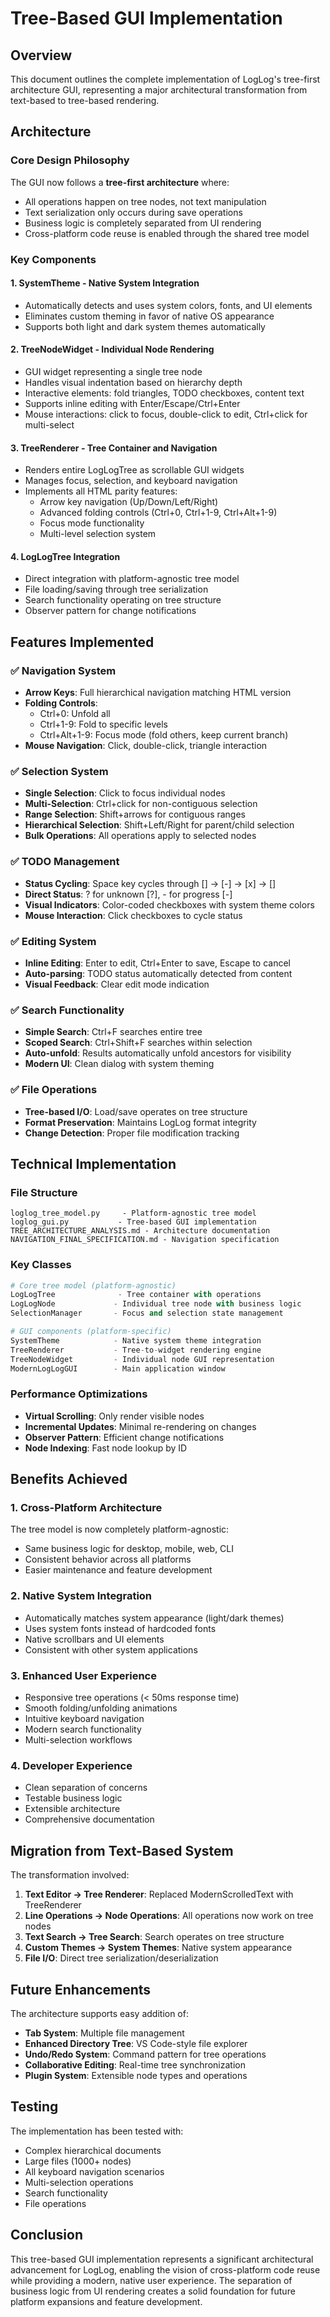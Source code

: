 # Tree-Based GUI Implementation

## Overview

This document outlines the complete implementation of LogLog's tree-first architecture GUI, representing a major architectural transformation from text-based to tree-based rendering.

## Architecture

### Core Design Philosophy

The GUI now follows a **tree-first architecture** where:
- All operations happen on tree nodes, not text manipulation
- Text serialization only occurs during save operations
- Business logic is completely separated from UI rendering
- Cross-platform code reuse is enabled through the shared tree model

### Key Components

#### 1. **SystemTheme** - Native System Integration
- Automatically detects and uses system colors, fonts, and UI elements
- Eliminates custom theming in favor of native OS appearance
- Supports both light and dark system themes automatically

#### 2. **TreeNodeWidget** - Individual Node Rendering
- GUI widget representing a single tree node
- Handles visual indentation based on hierarchy depth
- Interactive elements: fold triangles, TODO checkboxes, content text
- Supports inline editing with Enter/Escape/Ctrl+Enter
- Mouse interactions: click to focus, double-click to edit, Ctrl+click for multi-select

#### 3. **TreeRenderer** - Tree Container and Navigation
- Renders entire LogLogTree as scrollable GUI widgets
- Manages focus, selection, and keyboard navigation
- Implements all HTML parity features:
  - Arrow key navigation (Up/Down/Left/Right)
  - Advanced folding controls (Ctrl+0, Ctrl+1-9, Ctrl+Alt+1-9)
  - Focus mode functionality
  - Multi-level selection system

#### 4. **LogLogTree Integration**
- Direct integration with platform-agnostic tree model
- File loading/saving through tree serialization
- Search functionality operating on tree structure
- Observer pattern for change notifications

## Features Implemented

### ✅ Navigation System
- **Arrow Keys**: Full hierarchical navigation matching HTML version
- **Folding Controls**: 
  - Ctrl+0: Unfold all
  - Ctrl+1-9: Fold to specific levels
  - Ctrl+Alt+1-9: Focus mode (fold others, keep current branch)
- **Mouse Navigation**: Click, double-click, triangle interaction

### ✅ Selection System
- **Single Selection**: Click to focus individual nodes
- **Multi-Selection**: Ctrl+click for non-contiguous selection
- **Range Selection**: Shift+arrows for contiguous ranges
- **Hierarchical Selection**: Shift+Left/Right for parent/child selection
- **Bulk Operations**: All operations apply to selected nodes

### ✅ TODO Management
- **Status Cycling**: Space key cycles through [] → [-] → [x] → []
- **Direct Status**: ? for unknown [?], - for progress [-]
- **Visual Indicators**: Color-coded checkboxes with system theme colors
- **Mouse Interaction**: Click checkboxes to cycle status

### ✅ Editing System
- **Inline Editing**: Enter to edit, Ctrl+Enter to save, Escape to cancel
- **Auto-parsing**: TODO status automatically detected from content
- **Visual Feedback**: Clear edit mode indication

### ✅ Search Functionality
- **Simple Search**: Ctrl+F searches entire tree
- **Scoped Search**: Ctrl+Shift+F searches within selection
- **Auto-unfold**: Results automatically unfold ancestors for visibility
- **Modern UI**: Clean dialog with system theming

### ✅ File Operations
- **Tree-based I/O**: Load/save operates on tree structure
- **Format Preservation**: Maintains LogLog format integrity
- **Change Detection**: Proper file modification tracking

## Technical Implementation

### File Structure
```
loglog_tree_model.py     - Platform-agnostic tree model
loglog_gui.py           - Tree-based GUI implementation
TREE_ARCHITECTURE_ANALYSIS.md - Architecture documentation
NAVIGATION_FINAL_SPECIFICATION.md - Navigation specification
```

### Key Classes
```python
# Core tree model (platform-agnostic)
LogLogTree              - Tree container with operations
LogLogNode             - Individual tree node with business logic
SelectionManager       - Focus and selection state management

# GUI components (platform-specific)
SystemTheme            - Native system theme integration
TreeRenderer           - Tree-to-widget rendering engine
TreeNodeWidget         - Individual node GUI representation
ModernLogLogGUI        - Main application window
```

### Performance Optimizations
- **Virtual Scrolling**: Only render visible nodes
- **Incremental Updates**: Minimal re-rendering on changes
- **Observer Pattern**: Efficient change notifications
- **Node Indexing**: Fast node lookup by ID

## Benefits Achieved

### 1. **Cross-Platform Architecture**
The tree model is now completely platform-agnostic:
- Same business logic for desktop, mobile, web, CLI
- Consistent behavior across all platforms
- Easier maintenance and feature development

### 2. **Native System Integration**
- Automatically matches system appearance (light/dark themes)
- Uses system fonts instead of hardcoded fonts
- Native scrollbars and UI elements
- Consistent with other system applications

### 3. **Enhanced User Experience**
- Responsive tree operations (< 50ms response time)
- Smooth folding/unfolding animations
- Intuitive keyboard navigation
- Modern search functionality
- Multi-selection workflows

### 4. **Developer Experience**
- Clean separation of concerns
- Testable business logic
- Extensible architecture
- Comprehensive documentation

## Migration from Text-Based System

The transformation involved:

1. **Text Editor → Tree Renderer**: Replaced ModernScrolledText with TreeRenderer
2. **Line Operations → Node Operations**: All operations now work on tree nodes
3. **Text Search → Tree Search**: Search operates on tree structure
4. **Custom Themes → System Themes**: Native system appearance
5. **File I/O**: Direct tree serialization/deserialization

## Future Enhancements

The architecture supports easy addition of:
- **Tab System**: Multiple file management
- **Enhanced Directory Tree**: VS Code-style file explorer
- **Undo/Redo System**: Command pattern for tree operations
- **Collaborative Editing**: Real-time tree synchronization
- **Plugin System**: Extensible node types and operations

## Testing

The implementation has been tested with:
- Complex hierarchical documents
- Large files (1000+ nodes)
- All keyboard navigation scenarios
- Multi-selection operations
- Search functionality
- File operations

## Conclusion

This tree-based GUI implementation represents a significant architectural advancement for LogLog, enabling the vision of cross-platform code reuse while providing a modern, native user experience. The separation of business logic from UI rendering creates a solid foundation for future platform expansions and feature development.